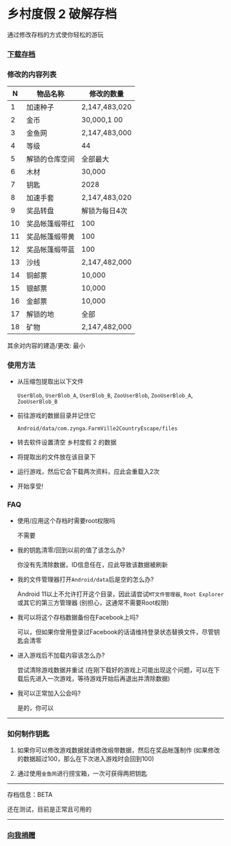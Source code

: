 # 乡村度假 2 破解存档

通过修改存档的方式使你轻松的游玩

### [下载存档](https://github.com/ender-zhao/game-save/releases/tag/FarmVile-2-Country-Escape)

### 修改的内容列表

N |物品名称      |修改的数量
--|-------------|--------------
1 | 加速种子     |2,147,483,020
2 | 金币         |30,000,1 00
3 | 金鱼网       |2,147,483,000
4 | 等级         | 44
5 | 解锁的仓库空间| 全部最大
6 | 木材         | 30,000
7 | 钥匙         | 2028
8 | 加速手套     | 2,147,483,020
9 | 奖品转盘     | 解锁为每日4次
10| 奖品帐篷缎带红| 100
11| 奖品帐篷缎带黄| 100
12| 奖品帐篷缎带蓝| 100
13| 沙线         | 2,147,482,000
14| 铜邮票       | 10,000
15| 银邮票       | 10,000
16| 金邮票       | 10,000
17| 解锁的地     | 全部
18| 矿物         | 2,147,482,000

其余对内容的建造/更改: 最小

### 使用方法

* 从压缩包提取出以下文件

  `UserBlob`, `UserBlob_A`, `UserBlob_B`, `ZooUserBlob`, `ZooUserBlob_A`, `ZooUserBlob_B`

* 前往游戏的数据目录并记住它
  
  `Android/data/com.zynga.FarmVille2CountryEscape/files`
  
* 转去软件设置清空 乡村度假 2 的数据

* 将提取出的文件放在该目录下

* 运行游戏，然后它会下载两次资料，应此会重载入2次

* 开始享受!

### FAQ

* 使用/应用这个存档时需要root权限吗

  不需要

* 我的钥匙清零/回到以前的值了该怎么办?
  
  你没有先清除数据，ID信息任在，应此导致该数据被刷新
  
* 我的文件管理器打开`Android/data`后是空的怎么办?

  Android 11以上不允许打开这个目录，因此请尝试`MT文件管理器`, `Root Explorer`或其它的第三方管理器 (别担心，这通常不需要Root权限)

* 我可以将这个存档数据备份在Facebook上吗?

  可以，但如果你曾用登录过Facebook的话请维持登录状态替换文件，尽管钥匙会清零

* 进入游戏后不加载内容该怎么办?

  尝试清除游戏数据并重试 (在刚下载好的游戏上可能出现这个问题，可以在下载后先进入一次游戏，等待游戏开始后再退出并清除数据)
 
* 我可以正常加入公会吗?

  是的，你可以

***
 
 ### 如何制作钥匙
 
1. 如果你可以修改游戏数据就请修改缎带数据，然后在奖品帐篷制作 (如果修改的数据超过100，那么在下次进入游戏时会回到100)

2. 通过使用`金鱼网`进行捞宝箱，一次可获得两把钥匙

***
存档信息：BETA

还在测试，目前是正常且可用的
***

### [向我捐赠](https://github.com/ender-zhao/EZ)
